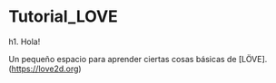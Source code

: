 # Tutorial_LOVE
h1. Hola!

Un pequeño espacio para aprender ciertas cosas básicas de [LÖVE].(https://love2d.org)
